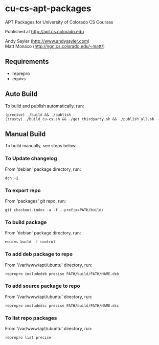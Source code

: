 cu-cs-apt-packages
==================

APT Packages for University of Colorado CS Courses

Published at http://apt.cs.colorado.edu

Andy Sayler (http://www.andysayler.com) <br />
Matt Monaco (http://ngn.cs.colorado.edu/~matt/)

Requirements
------------

* reprepro
* equivs

Auto Build
----------

To build and publish automatically, run:

    (precise) ./build && ./publish
    (trusty) ./build_cu-cs.sh && ./get_thirdparty.sh && ./publish_all.sh

Manual Build
------------
To build manually, see steps below.

### To Update changelog

From 'debian' package directory, run:

    dch -i

### To export repo

From 'packages' git repo, run:

    git checkout-index -a -f --prefix=PATH/build/

### To build package

From 'debian' package directory, run:

    equivs-build -f control

### To add deb package to repo

From '/var/www/apt/ubuntu' directory, run:

    reprepro includedeb precise PATH/build/PATH/NAME.deb

### To add source package to repo

From '/var/www/apt/ubuntu' directory, run:

    reprepro includedsc precise PATH/build/PATH/NAME.dsc

### To list repo packages

From '/var/www/apt/ubuntu' directory, run:

    reprepro list precise
